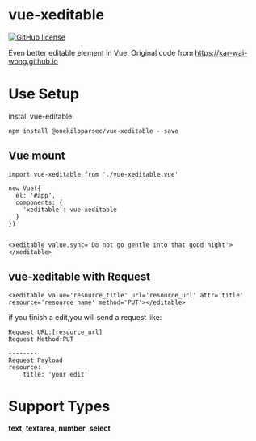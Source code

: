 # vue-xeditable
[![GitHub license](https://img.shields.io/badge/license-MIT-blue.svg?style=flat-square)](https://raw.githubusercontent.com/onekiloparsec/vue-xeditable/master/LICENSE)


Even better editable element in Vue. Original code from https://kar-wai-wong.github.io

# Use Setup

install vue-editable
```
npm install @onekiloparsec/vue-xeditable --save
```

## Vue mount
```
import vue-xeditable from './vue-xeditable.vue'

new Vue({
  el: '#app',
  components: {
    'xeditable': vue-xeditable
  }
})


<xeditable value.sync='Do not go gentle into that good night'></xeditable>

```

## vue-xeditable with Request
```
<xeditable value='resource_title' url='resource_url' attr='title' resource='resource_name' method='PUT'></editable>
```
if you finish a edit,you will send a request like:
```
Request URL:[resource_url]
Request Method:PUT

--------
Request Payload
resource:
    title: 'your edit'

```

# Support Types
**text**, **textarea**, **number**, **select**
